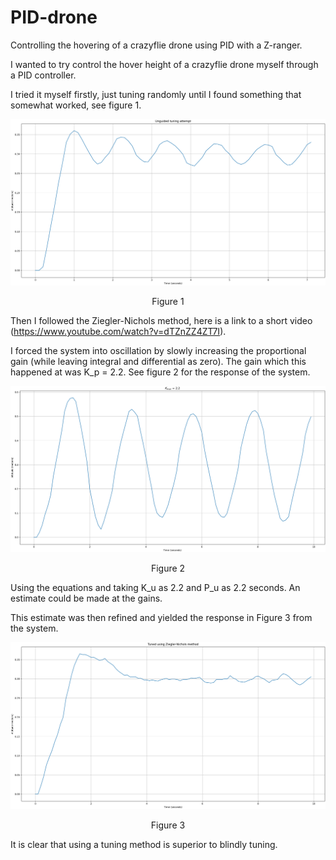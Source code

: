 # PID-drone
Controlling the hovering of a crazyflie drone using PID with a Z-ranger.

I wanted to try control the hover height of a crazyflie drone myself through a PID controller.

I tried it myself firstly, just tuning randomly until I found something that somewhat worked, see figure 1.

![alt text](https://raw.githubusercontent.com/keatinl1/PID-drone/master/images/unguided_tuning.png)
<p align="center">
Figure 1
</p>

Then I followed the Ziegler-Nichols method, here is a link to a short video (https://www.youtube.com/watch?v=dTZnZZ4ZT7I).

I forced the system into oscillation by slowly increasing the proportional gain (while leaving integral and differential as zero). The gain which this happened at was K_p = 2.2. See figure 2 for the response of the system.

![alt text](https://raw.githubusercontent.com/keatinl1/PID-drone/master/images/kmax.png)
<p align="center">
Figure 2
</p>

Using the equations and taking K_u as 2.2 and P_u as 2.2 seconds. An estimate could be made at the gains.

This estimate was then refined and yielded the response in Figure 3 from the system.

![alt text](https://github.com/keatinl1/PID-drone/blob/master/images/ziegler.png)
<p align="center">
Figure 3
</p>

It is clear that using a tuning method is superior to blindly tuning.
